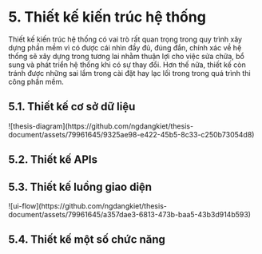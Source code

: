 <h1>5. Thiết kế kiến trúc hệ thống</h1>
<p>Thiết kế kiến trúc hệ thống có vai trò rất quan trọng trong quy trình xây dựng phần mềm vì có được cái nhìn đầy đủ, đúng đắn, chính xác về hệ thống sẽ xây dựng trong tương lai nhằm thuận lợi cho việc sửa chữa, bổ sung và phát triển hệ thống khi có sự thay đổi. Hơn thế nữa, thiết kế còn tránh được những sai lầm trong cài đặt hay lạc lối trong trong quá trình thi công phần mềm.</p>
<h2>5.1. Thiết kế cơ sở dữ liệu</h2>
![thesis-diagram](https://github.com/ngdangkiet/thesis-document/assets/79961645/9325ae98-e422-45b5-8c33-c250b73054d8)
<h2>5.2. Thiết kế APIs</h2>
<h2>5.3. Thiết kế luồng giao diện</h2>
![ui-flow](https://github.com/ngdangkiet/thesis-document/assets/79961645/a357dae3-6813-473b-baa5-43b3d914b593)
<h2>5.4. Thiết kế một số chức năng</h2>
